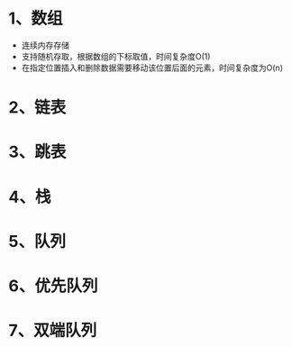 # 1、数组
* 连续内存存储
* 支持随机存取，根据数组的下标取值，时间复杂度O(1)
* 在指定位置插入和删除数据需要移动该位置后面的元素，时间复杂度为O(n)
# 2、链表
# 3、跳表
# 4、栈
# 5、队列
# 6、优先队列
# 7、双端队列
